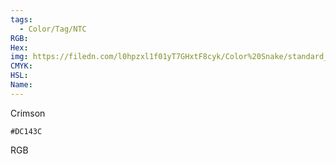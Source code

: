 ```yaml
---
tags:
  - Color/Tag/NTC
RGB:
Hex:
img: https://filedn.com/l0hpzxl1f01yT7GHxtF8cyk/Color%20Snake/standard_csv_to_svg/DC143C.svg
CMYK:
HSL:
Name:
---
```

Crimson
```palette
#DC143C
```
RGB
